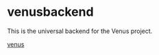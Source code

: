 # venusbackend
This is the universal backend for the Venus project.

[venus](https://github.com/ThaumicMekanism/venus)
